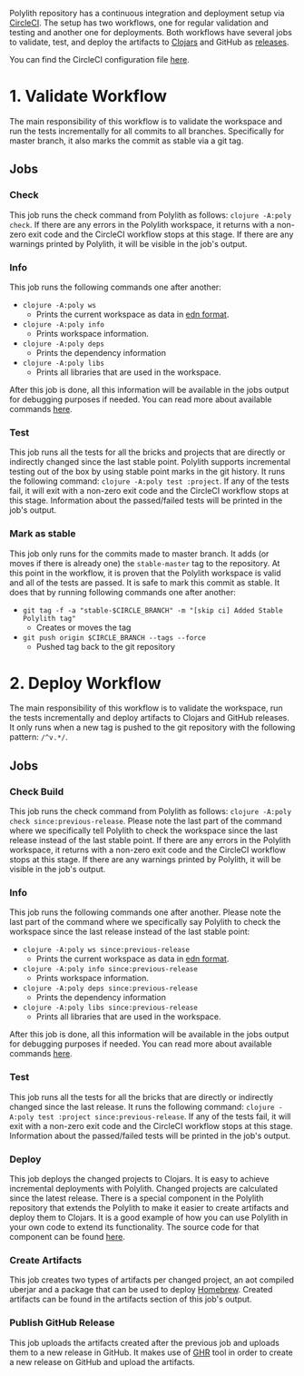 Polylith repository has a continuous integration and deployment setup via [CircleCI](https://circleci.com). The setup has two workflows, one for regular validation and testing and another one for deployments. Both workflows have several jobs to validate, test, and deploy the artifacts to [Clojars](https://clojars.org) and GitHub as [releases](https://github.com/polyfy/polylith/releases).

You can find the CircleCI configuration file [here](../.circleci/config.yml).

# 1. Validate Workflow
The main responsibility of this workflow is to validate the workspace and run the tests incrementally for all commits to all branches. Specifically for master branch, it also marks the commit as stable via a git tag.

## Jobs

### Check
This job runs the check command from Polylith as follows: ```clojure -A:poly check```. If there are any errors in the Polylith workspace, it returns with a non-zero exit code and the CircleCI workflow stops at this stage. If there are any warnings printed by Polylith, it will be visible in the job's output.

### Info
This job runs the following commands one after another:
- ```clojure -A:poly ws```
  - Prints the current workspace as data in [edn format](https://github.com/edn-format/edn).
- ```clojure -A:poly info```
  - Prints workspace information.
- ```clojure -A:poly deps```
  - Prints the dependency information
- ```clojure -A:poly libs```
  - Prints all libraries that are used in the workspace.

After this job is done, all this information will be available in the jobs output for debugging purposes if needed. You can read more about available commands [here](../readme.md/#commands).

### Test
This job runs all the tests for all the bricks and projects that are directly or indirectly changed since the last stable point. Polylith supports incremental testing out of the box by using stable point marks in the git history. It runs the following command: ```clojure -A:poly test :project```. If any of the tests fail, it will exit with a non-zero exit code and the CircleCI workflow stops at this stage. Information about the passed/failed tests will be printed in the job's output.

### Mark as stable
This job only runs for the commits made to master branch. It adds (or moves if there is already one) the `stable-master` tag to the repository. At this point in the workflow, it is proven that the Polylith workspace is valid and all of the tests are passed. It is safe to mark this commit as stable. It does that by running following commands one after another:
- ```git tag -f -a "stable-$CIRCLE_BRANCH" -m "[skip ci] Added Stable Polylith tag"```
  - Creates or moves the tag
- ```git push origin $CIRCLE_BRANCH --tags --force```
  - Pushed tag back to the git repository

# 2. Deploy Workflow
The main responsibility of this workflow is to validate the workspace, run the tests incrementally and deploy artifacts to Clojars and GitHub releases. It only runs when a new tag is pushed to the git repository with the following pattern: `/^v.*/`.

## Jobs

### Check Build
This job runs the check command from Polylith as follows: ```clojure -A:poly check since:previous-release```. Please note the last part of the command where we specifically tell Polylith to check the workspace since the last release instead of the last stable point. If there are any errors in the Polylith workspace, it returns with a non-zero exit code and the CircleCI workflow stops at this stage. If there are any warnings printed by Polylith, it will be visible in the job's output.

### Info
This job runs the following commands one after another. Please note the last part of the command where we specifically say Polylith to check the workspace since the last release instead of the last stable point:
- ```clojure -A:poly ws since:previous-release```
  - Prints the current workspace as data in [edn format](https://github.com/edn-format/edn).
- ```clojure -A:poly info since:previous-release```
  - Prints workspace information.
- ```clojure -A:poly deps since:previous-release```
  - Prints the dependency information
- ```clojure -A:poly libs since:previous-release```
  - Prints all libraries that are used in the workspace.

After this job is done, all this information will be available in the jobs output for debugging purposes if needed. You can read more about available commands [here](../readme.md/#commands).

### Test
This job runs all the tests for all the bricks that are directly or indirectly changed since the last release. It runs the following command: ```clojure -A:poly test :project since:previous-release```. If any of the tests fail, it will exit with a non-zero exit code and the CircleCI workflow stops at this stage. Information about the passed/failed tests will be printed in the job's output.

### Deploy
This job deploys the changed projects to Clojars. It is easy to achieve incremental deployments with Polylith. Changed projects are calculated since the latest release. There is a special component in the Polylith repository that extends the Polylith to make it easier to create artifacts and deploy them to Clojars. It is a good example of how you can use Polylith in your own code to extend its functionality. The source code for that component can be found [here](../components/deployer/src/polylith/clj/core/deployer). 

### Create Artifacts
This job creates two types of artifacts per changed project, an aot compiled uberjar and a package that can be used to deploy [Homebrew](https://brew.sh). Created artifacts can be found in the artifacts section of this job's output.

### Publish GitHub Release
This job uploads the artifacts created after the previous job and uploads them to a new release in GitHub. It makes use of [GHR](https://github.com/tcnksm/ghr) tool in order to create a new release on GitHub and upload the artifacts.
